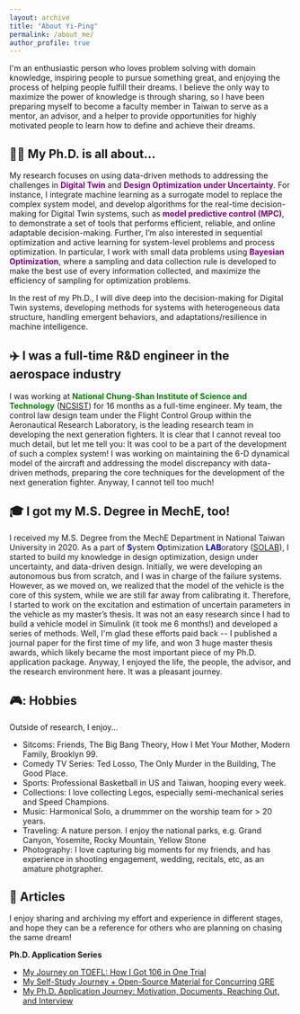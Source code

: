 ```yaml
---
layout: archive
title: "About Yi-Ping"
permalink: /about_me/
author_profile: true
---
```


I'm an enthusiastic person who loves problem solving with domain knowledge, inspiring people to pursue something great, and enjoying the process of helping people fulfill their dreams.  I believe the only way to maximize the power of knowledge is through sharing, so I have been preparing myself to become a faculty member in Taiwan to serve as a mentor, an advisor, and a helper to provide opportunities for highly motivated people to learn how to define and achieve their dreams. 


:man_student: My Ph.D. is all about...
-----

My research focuses on using data-driven methods to addressing the challenges in <span style="color:purple">**Digital Twin**</span> and <span style="color:purple">**Design Optimization under Uncertainty**</span>. For instance, I integrate machine learning as a surrogate model to replace the complex system model, and develop algorithms for the real-time decision-making for Digital Twin systems, such as <span style="color:purple">**model predictive control (MPC)**</span>, to demonstrate a set of tools that performs efficient, reliable, and online adaptable decision-making. Further, I’m also interested in sequential optimization and active learning for system-level problems and process optimization. In particular, I work with small data problems using <span style="color:purple">**Bayesian Optimization**</span>, where a sampling and data collection rule is developed to make the best use of every information collected, and maximize the efficiency of sampling for optimization problems.  

In the rest of my Ph.D., I will dive deep into the decision-making for Digital Twin systems, developing methods for systems with heterogeneous data structure, handling emergent behaviors, and adaptations/resilience in machine intelligence. 

:airplane: I was a full-time R&D engineer in the aerospace industry 
------

I was working at <span style="color:green">**National Chung-Shan Institute of Science and Technology**</span> ([NCSIST](https://www.ncsist.org.tw/eng/csistdup/main/Default.aspx)) for 16 months as a full-time engineer. My team, the control law design team under the Flight Control Group within the Aeronautical Research Laboratory, is the leading research team in developing the next generation fighters. It is clear that I cannot reveal too much detail, but let me tell you: It was cool to be a part of the development of such a complex system! I was working on maintaining the 6-D dynamical model of the aircraft and addressing the model discrepancy with data-driven methods, preparing the core techniques for the development of the next generation fighter. Anyway, I cannot tell too much!

:mortar_board: I got my M.S. Degree in MechE, too! 
------

I received my M.S. Degree from the MechE Department in National Taiwan University in 2020. As a part of <span style="color:blue">**S**</span>ystem <span style="color:blue">**O**</span>ptimization <span style="color:blue">**LAB**</span>oratory ([SOLAB](https://solab-ntu.github.io/)), I started to build my knowledge in design optimization, design under uncertainty, and data-driven design. Initially, we were developing an autonomous bus from scratch, and I was in charge of the failure systems. However, as we moved on, we realized that the model of the vehicle is the core of this system, while we are still far away from calibrating it. Therefore, I started to work on the excitation and estimation of uncertain parameters in the vehicle as my master’s thesis. It was not an easy research since I had to build a vehicle model in Simulink (it took me 6 months!) and developed a series of methods. Well, I'm glad these efforts paid back -- I published a journal paper for the first time of my life, and won 3 huge master thesis awards, which likely became the most important piece of my Ph.D. application package. Anyway, I enjoyed the life, the people, the advisor, and the research environment here. It was a pleasant journey. 


🎮: Hobbies
------
Outside of research, I enjoy...
* Sitcoms: Friends, The Big Bang Theory, How I Met Your Mother, Modern Family, Brooklyn 99.
* Comedy TV Series: Ted Losso, The Only Murder in the Building, The Good Place.
* Sports: Professional Basketball in US and Taiwan, hooping every week.
* Collections: I love collecting Legos, especially semi-mechanical series and Speed Champions.
* Music: Harmonical Solo, a drummmer on the worship team for > 20 years.
* Traveling: A nature person. I enjoy the national parks, e.g. Grand Canyon, Yosemite, Rocky Mountain, Yellow Stone
* Photography: I love capturing big moments for my friends, and has experience in shooting engagement, wedding, recitals, etc, as an amature photgrapher. 

:newspaper: Articles
------

I enjoy sharing and archiving my effort and experience in different stages, and hope they can be a reference for others who are planning on chasing the same dream!

**Ph.D. Application Series**
* [My Journey on TOEFL: How I Got 106 in One Trial](https://hackmd.io/bBUruFEWRpun8oP1USn0Lg)
* [My Self-Study Journey + Open-Source Material for Concurring GRE](https://hackmd.io/yg-pefAgTk2HOGCNN-D0FQ)
* [My Ph.D. Application Journey: Motivation, Documents, Reaching Out, and Interview](https://hackmd.io/PI4AiHXwQPilbMTuHBOBqQ#申請文件預備)

